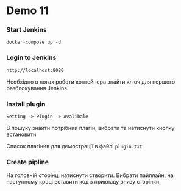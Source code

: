 # Demo 11

### Start Jenkins

```docker-compose up -d ```

### Login to Jenkins 

```http://localhost:8080```

Необхідно в логах роботи контейнера знайти ключ для першого разблокування Jenkins.


### Install plugin

```Setting -> Plugin -> Avalibale```

В пошуку знайти потрібний плагін, вибрати та натиснути кнопку встановити 

Список плагінив для демострації в файлі `plugin.txt`

### Create pipline

На головній сторінці натиснути створити. Вибрати пайплайн, на наступному кроці вставити код з прикладу внизу сторінки. 